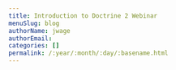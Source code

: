 ```yaml
---
title: Introduction to Doctrine 2 Webinar
menuSlug: blog
authorName: jwage 
authorEmail: 
categories: []
permalink: /:year/:month/:day/:basename.html
---
```


